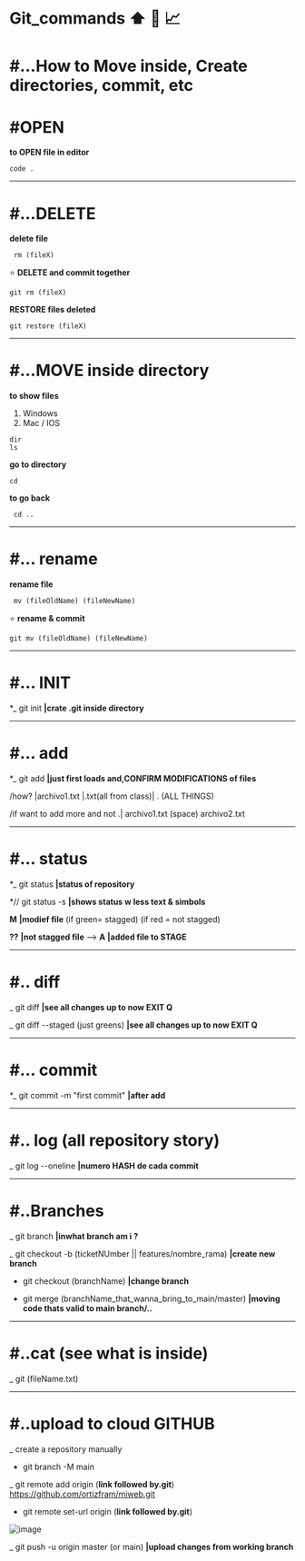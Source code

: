 # Git_commands  :arrow_up: 🔧 📈 


# #...How to Move inside, Create directories, commit, etc

# #OPEN

**to OPEN file in editor**

```
code .
```
----------------------------------------------------
# #...DELETE

 **delete file**
 
 ```
  rm (fileX) 
```


:star: **DELETE and commit together**
```
git rm (fileX)  
```
**RESTORE files deleted**

```
git restore (fileX)  
```
----------------------------------------------------
# #...MOVE inside directory

**to show files**

1. Windows
2. Mac / IOS
```
dir
ls                
```
  **go to directory**
```
cd
```
 **to go back**
```
 cd ..            
```
-----------------------------------
# #... rename
**rename file**
```
 mv (fileOldName) (fileNewName)  
```
:star: **rename & commit**
```
git mv (fileOldName) (fileNewName) 
```
----------------------------------
# #… INIT


*_  git init          **|crate .git inside directory**

---------------------------
# #... add

*_  git add      **|just first loads and,CONFIRM MODIFICATIONS of files**     

/how?  |archivo1.txt |.txt(all from class)| . (ALL THINGS)

 /if want to add more and not .| archivo1.txt (space) archivo2.txt
 
 -------------------------------
 # #... status
                  
*_  git status        **|status of repository**

*// git status -s  **|shows status w less text & simbols**

**M** **|modief file**  (if green= stagged) (if red = not stagged)

**??** **|not stagged file** -->  **A** **|added file to STAGE**  

-----------------------------
# #.. diff

_  git diff  **|see all changes up to now EXIT Q**

_  git diff --staged (just greens)  **|see all changes up to now EXIT Q**

----------------------------
# #... commit

*_  git commit -m "first commit"  **|after add**

-----------------------------
# #.. log (all repository story)

_  git log --oneline  **|numero HASH de cada commit**

------------------------
# #..Branches

_  git branch **|inwhat branch am i ?**

_  git checkout -b (ticketNUmber || features/nombre_rama) **|create new branch**

- git checkout (branchName)  **|change branch**

- git merge (branchName_that_wanna_bring_to_main/master) **|moving code thats valid to main branch/..**

-------------------------
# #..cat (see what is inside)

_  git (fileName.txt)

----------------------------
# #..upload to cloud GITHUB

_  create a repository manually

-  git branch -M main

_  git remote add origin (**link followed by.git**) https://github.com/ortizfram/miweb.git

-  git remote set-url origin (**link followed by.git**)

![image](https://user-images.githubusercontent.com/51888893/168284554-dda1efad-4d32-449b-8863-e9fe5ed8227b.png)




_  git push -u origin master (or main) **|upload changes from working branch**



